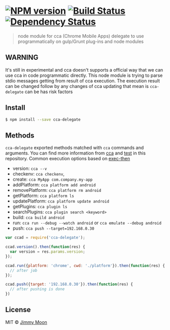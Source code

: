 #  [![NPM version][npm-image]][npm-url] [![Build Status][travis-image]][travis-url] [![Dependency Status][daviddm-url]][daviddm-image]

> node module for cca (Chrome Mobile Apps) delegate to use programmatically on gulp/Grunt plug-ins and node modules

## WARNING

It's still in experimental and cca doesn't supports a official way that we can use cca in code programmatic directly. This node module is trying to parse stdio messages getting from result of cca execution. The execution result can be changed follow by any changes of cca updating that mean is `cca-delegate` can be has risk factors

## Install

```sh
$ npm install --save cca-delegate
```

## Methods

`cca-delegate` exported methods matched with `cca` commands and arguments. You can find more information from [cca](https://www.npmjs.com/package/cca) and [test](./test) in this repository. Common execution options based on [exec-then](http://goo.gl/lEn3L8)

- version: `cca --v`
- checkenv: `cca checkenv`,
- create: `cca MyApp com.company.my-app`
- addPlatform: `cca platform add android`
- removePlatform: `cca platform rm android`
- getPlatform: `cca platform ls`
- updatePlatform: `cca platform update android`
- getPlugins: `cca plugin ls`
- searchPlugins: `cca plugin search <keyword>`
- build: `cca build android`
- run: `cca run --debug --watch android` or `cca emulate --debug android`
- push: `cca push --target=192.168.0.30`

```js
var ccad = require('cca-delegate');

ccad.version().then(function(res) {
  var version = res.params.version;
});

ccad.run({platform: 'chrome', cwd: './platform'}).then(function(res) {
  // after job
});

ccad.push({target: '192.168.0.30'}).then(function(res) {
  // after pushing is done
})
```

## License

MIT © [Jimmy Moon](http://github.com/ragingwind)


[npm-url]: https://npmjs.org/package/cca-delegate
[npm-image]: https://badge.fury.io/js/cca-delegate.svg
[travis-url]: https://travis-ci.org/ragingwind/cca-delegate
[travis-image]: https://travis-ci.org/ragingwind/cca-delegate.svg?branch=master
[daviddm-url]: https://david-dm.org/ragingwind/cca-delegate.svg?theme=shields.io
[daviddm-image]: https://david-dm.org/ragingwind/cca-delegate
